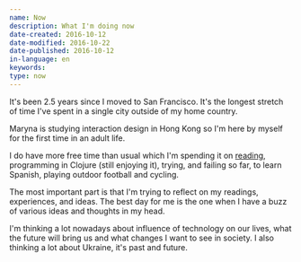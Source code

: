 ```yaml
---
name: Now
description: What I'm doing now
date-created: 2016-10-12
date-modified: 2016-10-22
date-published: 2016-10-12
in-language: en
keywords:
type: now
---
```

It's been 2.5 years since I moved to San Francisco. It's the longest stretch of time I've spent in a single city outside of my home country.

Maryna is studying interaction design in Hong Kong so I'm here by myself for the first time in an adult life.

I do have more free time than usual which I'm spending it on [reading](http://podviaznikov.com/on-reading/), programming in Clojure (still enjoying it), trying, and failing so far, to learn Spanish, playing outdoor football and cycling.

The most important part is that I'm trying to reflect on my readings, experiences, and ideas. The best day for me is the one when I have a buzz of various ideas and thoughts in my head.

I'm thinking a lot nowadays about influence of technology on our lives, what the future will bring us and what changes I want to see in society. I also thinking a lot about Ukraine, it's past and future. 
